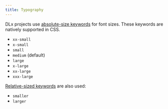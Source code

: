 ```yaml
---
title: Typography
---
```

DLx projects use [absolute-size keywords](https://developer.mozilla.org/en-US/docs/Web/CSS/font-size#values) for font sizes. These keywords are natively supported in CSS.

- `xx-small`
- `x-small`
- `small`
- `medium` (default)
- `large`
- `x-large`
- `xx-large`
- `xxx-large`

[Relative-sized keywords](https://developer.mozilla.org/en-US/docs/Web/CSS/font-size#values) are also used:

- `smaller`
- `larger`